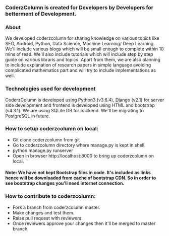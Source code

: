 ### CoderzColumn is created for Developers by Developers for betterment of Development.

### About 
We developed coderzcolumn for sharing knowledge on various topics like SEO, Android, Python, Data Science, Machine Learning/ Deep Learning. We'll include various blogs which will be small enough to complete within 10 mins of read. We'll also include tutorials which will include step by step guide on various libraris and topics. Apart from them, we are also planning to include explanation of research papers in simple language avoiding complicated mathematics part and will try to include implementations as well.

### Technologies used for development
CoderzColumn is developed using Python3 (v3.6.4), Django (v2.1) for server side development and frontend is developed using HTML and bootstrap (v4.3.1). We are using SQLite DB for backend. We'll be migrating to PostgreSQL in future.

### How to setup coderzcolumn on local:
* Git clone coderzcolumn from git
* Go to coderzcolumn directory where manage.py is kept in shell.
* python manage.py runserver
* Open in browser http://localhost:8000 to bring up coderzcolumn on local.

#### Note: We have not kept Bootstrap files in code. It's included as links hence will be downloaded from cache of bootstrap CDN. So in order to see bootstrap changes you'll need internet connection.

### How to contribute to coderzcolumn:
* Fork a branch from coderzcolumn master.
* Make changes and test them.
* Raise pull request with reviewers.
* Once reviewers approve your changes then it'll be merged to master branch.
